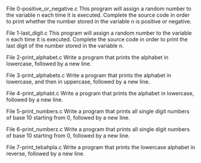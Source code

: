 File 0-positive_or_negative.c This program will assign a random number to the variable n each time it is executed. Complete the source code in order to print whether the number stored in the variable n is positive or negative.

File 1-last_digit.c This program will assign a random number to the variable n each time it is executed. Complete the source code in order to print the last digit of the number stored in the variable n.

File 2-print_alphabet.c Write a program that prints the alphabet in lowercase, followed by a new line.

File 3-print_alphabets.c Write a program that prints the alphabet in lowercase, and then in uppercase, followed by a new line.

File 4-print_alphabt.c Write a program that prints the alphabet in lowercase, followed by a new line.

File 5-print_numbers.c Write a program that prints all single digit numbers of base 10 starting from 0, followed by a new line.

File 6-print_numberz.c Write a program that prints all single digit numbers of base 10 starting from 0, followed by a new line.

File 7-print_tebahpla.c Write a program that prints the lowercase alphabet in reverse, followed by a new line.
